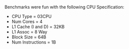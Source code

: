 Benchmarks were fun with the following CPU Specification:
- CPU Type = 03CPU
- Num Cores = 4
- L1 Cache (I and D) = 32KB
- L1 Assoc = 8 Way
- Block Size = 64B
- Num Instructions = 1B